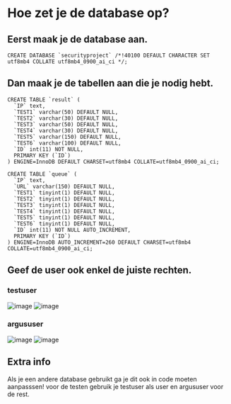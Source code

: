 # Hoe zet je de database op?
## Eerst maak je de database aan.
```
CREATE DATABASE `securityproject` /*!40100 DEFAULT CHARACTER SET utf8mb4 COLLATE utf8mb4_0900_ai_ci */;
```
## Dan maak je de tabellen aan die je nodig hebt.
```
CREATE TABLE `result` (
  `IP` text,
  `TEST1` varchar(50) DEFAULT NULL,
  `TEST2` varchar(30) DEFAULT NULL,
  `TEST3` varchar(50) DEFAULT NULL,
  `TEST4` varchar(30) DEFAULT NULL,
  `TEST5` varchar(150) DEFAULT NULL,
  `TEST6` varchar(100) DEFAULT NULL,
  `ID` int(11) NOT NULL,
  PRIMARY KEY (`ID`)
) ENGINE=InnoDB DEFAULT CHARSET=utf8mb4 COLLATE=utf8mb4_0900_ai_ci;
```

```
CREATE TABLE `queue` (
  `IP` text,
  `URL` varchar(150) DEFAULT NULL,
  `TEST1` tinyint(1) DEFAULT NULL,
  `TEST2` tinyint(1) DEFAULT NULL,
  `TEST3` tinyint(1) DEFAULT NULL,
  `TEST4` tinyint(1) DEFAULT NULL,
  `TEST5` tinyint(1) DEFAULT NULL,
  `TEST6` tinyint(1) DEFAULT NULL,
  `ID` int(11) NOT NULL AUTO_INCREMENT,
  PRIMARY KEY (`ID`)
) ENGINE=InnoDB AUTO_INCREMENT=260 DEFAULT CHARSET=utf8mb4 COLLATE=utf8mb4_0900_ai_ci;
```
## Geef de user ook enkel de juiste rechten.
### testuser
![image](https://user-images.githubusercontent.com/78704181/173247149-ad706952-c36d-49b8-9268-50fdf20ad4dd.png)
![image](https://user-images.githubusercontent.com/78704181/173247154-d164e0f8-9b0f-4679-a5c3-f04039a4ccc2.png)
### argususer
![image](https://user-images.githubusercontent.com/78704181/173247201-2d608e70-c108-4a51-9007-03785e6bc938.png)
![image](https://user-images.githubusercontent.com/78704181/173247194-4d594299-d9d2-490d-a57c-aa0298bb213c.png)

## Extra info
Als je een andere database gebruikt ga je dit ook in code moeten aanpasssen!
voor de testen gebruik je testuser als user en argususer voor de rest.
